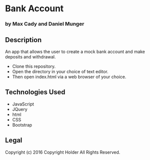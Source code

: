 # Bank Account
### by Max Cady and Daniel Munger

## Description

An app that allows the user to create a mock bank account and make deposits and withdrawal.

* Clone this repository.
* Open the directory in your choice of text editor.
* Then open index.html via a web browser of your choice.

## Technologies Used
* JavaScript
* JQuery
* html
* CSS
* Bootstrap

## Legal
Copyright (c) 2016 Copyright Holder All Rights Reserved.

